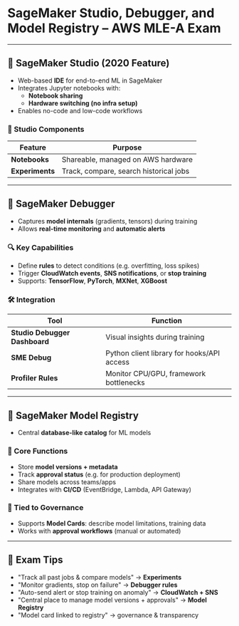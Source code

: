 # SageMaker Studio, Debugger, and Model Registry – AWS MLE-A Exam

---

## 🧠 SageMaker Studio (2020 Feature)

- Web-based **IDE** for end-to-end ML in SageMaker
- Integrates Jupyter notebooks with:
  - **Notebook sharing**
  - **Hardware switching (no infra setup)**
- Enables no-code and low-code workflows

### 🎯 Studio Components
| Feature      | Purpose                                         |
|--------------|--------------------------------------------------|
| **Notebooks**     | Shareable, managed on AWS hardware              |
| **Experiments**   | Track, compare, search historical jobs          |

---

## 🧪 SageMaker Debugger

- Captures **model internals** (gradients, tensors) during training
- Allows **real-time monitoring** and **automatic alerts**

### 🔍 Key Capabilities
- Define **rules** to detect conditions (e.g. overfitting, loss spikes)
- Trigger **CloudWatch events**, **SNS notifications**, or **stop training**
- Supports: **TensorFlow**, **PyTorch**, **MXNet**, **XGBoost**

### 🛠️ Integration
| Tool                     | Function                                      |
|--------------------------|-----------------------------------------------|
| **Studio Debugger Dashboard** | Visual insights during training                |
| **SME Debug**            | Python client library for hooks/API access    |
| **Profiler Rules**       | Monitor CPU/GPU, framework bottlenecks        |

---

## 🧾 SageMaker Model Registry

- Central **database-like catalog** for ML models

### 🧩 Core Functions
- Store **model versions + metadata**
- Track **approval status** (e.g. for production deployment)
- Share models across teams/apps
- Integrates with **CI/CD** (EventBridge, Lambda, API Gateway)

### 🧠 Tied to Governance
- Supports **Model Cards**: describe model limitations, training data
- Works with **approval workflows** (manual or automated)

---

## 🧠 Exam Tips

- "Track all past jobs & compare models" → **Experiments**
- "Monitor gradients, stop on failure" → **Debugger rules**
- "Auto-send alert or stop training on anomaly" → **CloudWatch + SNS**
- "Central place to manage model versions + approvals" → **Model Registry**
- "Model card linked to registry" → governance & transparency
